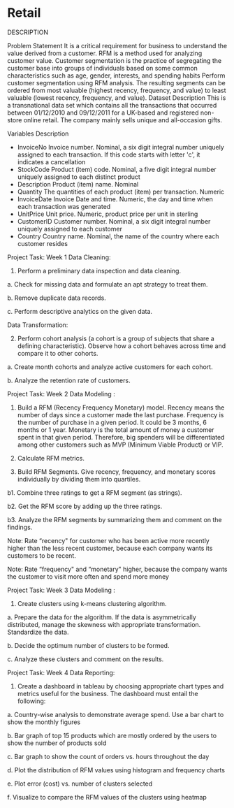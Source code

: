 # Retail

DESCRIPTION

Problem Statement
It is a critical requirement for business to understand the value derived from a customer. RFM is a method used for analyzing customer value.
Customer segmentation is the practice of segregating the customer base into groups of individuals based on some common characteristics such as age, gender, interests, and spending habits
Perform customer segmentation using RFM analysis. The resulting segments can be ordered from most valuable (highest recency, frequency, and value) to least valuable (lowest recency, frequency, and value).
Dataset Description
This is a transnational data set which contains all the transactions that occurred between 01/12/2010 and 09/12/2011 for a UK-based and registered non-store online retail. The company mainly sells unique and all-occasion gifts.

Variables	Description
- InvoiceNo	Invoice number. Nominal, a six digit integral number uniquely assigned to each transaction. If this code starts with letter 'c', it indicates a cancellation
- StockCode	Product (item) code. Nominal, a five digit integral number uniquely assigned to each distinct product
- Description	Product (item) name. Nominal
- Quantity	The quantities of each product (item) per transaction. Numeric
- InvoiceDate	Invoice Date and time. Numeric, the day and time when each transaction was generated
- UnitPrice	Unit price. Numeric, product price per unit in sterling
- CustomerID	Customer number. Nominal, a six digit integral number uniquely assigned to each customer
- Country	Country name. Nominal, the name of the country where each customer resides


Project Task: Week 1
Data Cleaning:

1. Perform a preliminary data inspection and data cleaning.

a. Check for missing data and formulate an apt strategy to treat them.

b. Remove duplicate data records.

c. Perform descriptive analytics on the given data.

Data Transformation:

2. Perform cohort analysis (a cohort is a group of subjects that share a defining characteristic). Observe how a cohort behaves across time and compare it to other cohorts.

a. Create month cohorts and analyze active customers for each cohort.

b. Analyze the retention rate of customers.

Project Task: Week 2
Data Modeling :

1. Build a RFM (Recency Frequency Monetary) model. Recency means the number of days since a customer made the last purchase. Frequency is the number of purchase in a given period. It could be 3 months, 6 months or 1 year. Monetary is the total amount of money a customer spent in that given period. Therefore, big spenders will be differentiated among other customers such as MVP (Minimum Viable Product) or VIP.

2. Calculate RFM metrics.

3. Build RFM Segments. Give recency, frequency, and monetary scores individually by dividing them into quartiles.

b1. Combine three ratings to get a RFM segment (as strings).

b2. Get the RFM score by adding up the three ratings.

b3. Analyze the RFM segments by summarizing them and comment on the findings.

Note: Rate “recency" for customer who has been active more recently higher than the less recent customer, because each company wants its customers to be recent.

Note: Rate “frequency" and “monetary" higher, because the company wants the customer to visit more often and spend more money

Project Task: Week 3
Data Modeling :

1. Create clusters using k-means clustering algorithm.

a. Prepare the data for the algorithm. If the data is asymmetrically distributed, manage the skewness with appropriate transformation. Standardize the data.

b. Decide the optimum number of clusters to be formed.

c. Analyze these clusters and comment on the results.

Project Task: Week 4
Data Reporting:

1. Create a dashboard in tableau by choosing appropriate chart types and metrics useful for the business. The dashboard must entail the following:

a. Country-wise analysis to demonstrate average spend. Use a bar chart to show the monthly figures

b. Bar graph of top 15 products which are mostly ordered by the users to show the number of products sold

c. Bar graph to show the count of orders vs. hours throughout the day

d. Plot the distribution of RFM values using histogram and frequency charts

e. Plot error (cost) vs. number of clusters selected

f. Visualize to compare the RFM values of the clusters using heatmap
